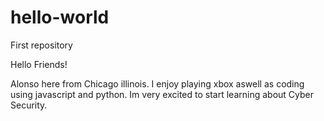 # hello-world
First repository 

Hello Friends!

Alonso here from Chicago illinois. I enjoy playing xbox aswell as coding using javascript and python.
Im very excited to start learning about Cyber Security.
